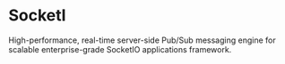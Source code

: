 # SocketI
High-performance, real-time server-side Pub/Sub messaging engine for scalable enterprise-grade SocketIO applications framework.
